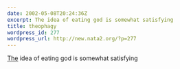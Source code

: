```yaml
---
date: 2002-05-08T20:24:36Z
excerpt: The idea of eating god is somewhat satisfying
title: theophagy
wordpress_id: 277
wordpress_url: http://new.nata2.org/?p=277
---
```


<a href="http://www.elftrance.com">The</a> idea of eating god is somewhat satisfying
